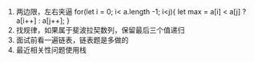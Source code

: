 <!-- 学习笔记 -->
1. 两边限，左右夹逼
   for(let i = 0; i< a.length -1; i<j){
     let max = a[i] < a[j] ? a[i++] : a[j++];
   }
2. 找规律，如果属于斐波拉契数列，保留最后三个值递归
3. 面试前看一遍链表，链表题是多做的
4. 最近相关性问题使用栈